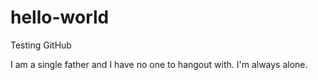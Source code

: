 # hello-world
Testing GitHub

I am a single father and I have no one to hangout with.
I'm always alone.

